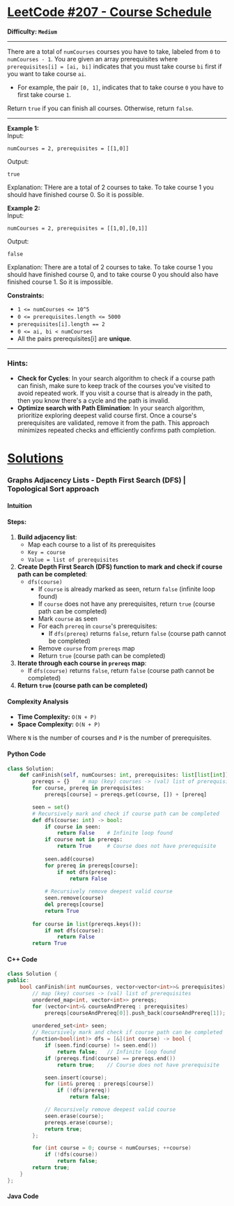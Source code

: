 # [LeetCode #207 - Course Schedule](https://leetcode.com/problems/course-schedule/)

**Difficulty: `Medium`**

---

There are a total of `numCourses` courses you have to take, labeled from `0` to `numCourses - 1`. You are given an array prerequisites where` prerequisites[i] = [ai, bi]` indicates that you must take course `bi` first if you want to take course `ai`.

- For example, the pair `[0, 1]`, indicates that to take course `0` you have to first take course `1`.

Return `true` if you can finish all courses. Otherwise, return `false`.

---

**Example 1:**  
Input:
```
numCourses = 2, prerequisites = [[1,0]]
```
Output:
```
true
```
Explanation: THere are a total of 2 courses to take. To take course 1 you should have finished course 0. So it is possible.

**Example 2:**  
Input:
```
numCourses = 2, prerequisites = [[1,0],[0,1]]
```
Output:
```
false
```
Explanation: There are a total of 2 courses to take. To take course 1 you should have finished course 0, and to take course 0 you should also have finished course 1. So it is impossible.

**Constraints:**
- `1 <= numCourses <= 10^5`
- `0 <= prerequisites.length <= 5000`
- `prerequisites[i].length == 2`
- `0 <= ai, bi < numCourses`
- All the pairs prerequisites[i] are **unique**.

---

### Hints:
- **Check for Cycles**: In your search algorithm to check if a course path can finish, make sure to keep track of the courses you've visited to avoid repeated work. If you visit a course that is already in the path, then you know there's a cycle and the path is invalid.
- **Optimize search with Path Elimination**: In your search algorithm, prioritize exploring deepest valid course first. Once a course's prerequisites are validated, remove it from the path. This approach minimizes repeated checks and efficiently confirms path completion.

# [Solutions](https://github.com/Reddimus/LeetCode_Notes/tree/main/Graphs/Medium/LC_207-Course_Schedule)

### Graphs Adjacency Lists - Depth First Search (DFS) | Topological Sort approach

#### Intuition

#### Steps:
1. **Build adjacency list**:
	- Map each course to a list of its prerequisites
	- `Key = course`
	- `Value = list of prerequisites`
2. **Create Depth First Search (DFS) function to mark and check if course path can be completed**:
	- `dfs(course)`
		- If `course` is already marked as seen, return `false` (infinite loop found)
		- If `course` does not have any prerequisites, return `true` (course path can be completed)
		- Mark `course` as seen
		- For each `prereq` in `course`'s prerequisites:
			- If `dfs(prereq)` returns `false`, return `false` (course path cannot be completed)
		- Remove `course` from `prereqs` map
		- Return `true` (course path can be completed)
3. **Iterate through each course in `prereqs` map**:
	- If `dfs(course)` returns `false`, return `false` (course path cannot be completed)
4. **Return `true` (course path can be completed)**

#### Complexity Analysis
- **Time Complexity:** `O(N + P)`  
- **Space Complexity:** `O(N + P)`

Where `N` is the number of courses and `P` is the number of prerequisites.

#### Python Code
```python
class Solution:
	def canFinish(self, numCourses: int, prerequisites: list[list[int]]) -> bool:
		prereqs = {}	# map (key) courses -> (val) list of prerequisites
		for course, prereq in prerequisites:
			prereqs[course] = prereqs.get(course, []) + [prereq]

		seen = set()
		# Recursively mark and check if course path can be completed
		def dfs(course: int) -> bool:
			if course in seen:
				return False	# Infinite loop found
			if course not in prereqs:
				return True		# Course does not have prerequisite
			
			seen.add(course)
			for prereq in prereqs[course]:
				if not dfs(prereq):
					return False
			
			# Recursively remove deepest valid course
			seen.remove(course)
			del prereqs[course]
			return True
			
		for course in list(prereqs.keys()):
			if not dfs(course):
				return False
		return True
```

#### C++ Code
```cpp
class Solution {
public:
	bool canFinish(int numCourses, vector<vector<int>>& prerequisites) {
		// map (key) courses -> (val) list of prerequisites
		unordered_map<int, vector<int>> prereqs;
		for (vector<int>& courseAndPrereq : prerequisites)
			prereqs[courseAndPrereq[0]].push_back(courseAndPrereq[1]);
		
		unordered_set<int> seen;
		// Recursively mark and check if course path can be completed
		function<bool(int)> dfs = [&](int course) -> bool {
			if (seen.find(course) != seen.end())
				return false;	// Infinite loop found
			if (prereqs.find(course) == prereqs.end())
				return true;	// Course does not have prerequisite

			seen.insert(course);
			for (int& prereq : prereqs[course])
				if (!dfs(prereq))
					return false;

			// Recursively remove deepest valid course
			seen.erase(course);
			prereqs.erase(course);
			return true;
		};

		for (int course = 0; course < numCourses; ++course)
			if (!dfs(course))
				return false;
		return true;
	}
};
```

#### Java Code
```java
```